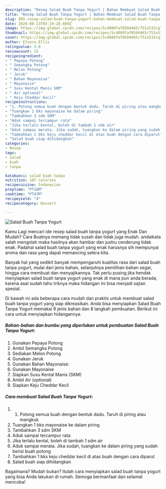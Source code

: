 ```yaml
---
description: "Resep Salad Buah Tanpa Yogurt | Bahan Membuat Salad Buah Tanpa Yogurt Yang Enak Dan Mudah"
title: "Resep Salad Buah Tanpa Yogurt | Bahan Membuat Salad Buah Tanpa Yogurt Yang Enak Dan Mudah"
slug: 865-resep-salad-buah-tanpa-yogurt-bahan-membuat-salad-buah-tanpa-yogurt-yang-enak-dan-mudah
date: 2020-08-23T03:19:28.669Z
image: https://img-global.cpcdn.com/recipes/5c4089faf0504465/751x532cq70/salad-buah-tanpa-yogurt-foto-resep-utama.jpg
thumbnail: https://img-global.cpcdn.com/recipes/5c4089faf0504465/751x532cq70/salad-buah-tanpa-yogurt-foto-resep-utama.jpg
cover: https://img-global.cpcdn.com/recipes/5c4089faf0504465/751x532cq70/salad-buah-tanpa-yogurt-foto-resep-utama.jpg
author: Elnora Ellis
ratingvalue: 3.8
reviewcount: 15
recipeingredient:
- " Pepaya Potong"
- " Semangka Potong"
- " Melon Potong"
- " Jeruk"
- " Bahan Mayonaise"
- " Mayonaise"
- " Susu Kental Manis SKM"
- " Air optional"
- " Keju Cheddar Kecil"
recipeinstructions:
- "1. Potong semua buah dengan bentuk dadu. Taruh di piring atau mangkuk"
- "Tuangkan 1 bks mayonaise ke dalam piring"
- "Tambahkan 3 sdm SKM"
- "Aduk sampai tercampur rata"
- "Jika terlalu kental, boleh di tambah 1 sdm air"
- "Aduk sampai merata. Jika sudah, tuangkan ke dalam piring yang sudah berisi buah potong"
- "Tambahkan 1 bks keju cheddar kecil di atas buah dengan cara diparut"
- "Salad buah siap dihidangkan"
categories:
- Resep
tags:
- salad
- buah
- tanpa

katakunci: salad buah tanpa 
nutrition: 107 calories
recipecuisine: Indonesian
preptime: "PT16M"
cooktime: "PT47M"
recipeyield: "4"
recipecategory: Dessert

---
```



![Salad Buah Tanpa Yogurt](https://img-global.cpcdn.com/recipes/5c4089faf0504465/751x532cq70/salad-buah-tanpa-yogurt-foto-resep-utama.jpg)

Kamu Lagi mencari ide resep salad buah tanpa yogurt yang Enak Dan Mudah? Cara Buatnya memang tidak susah dan tidak juga mudah. andaikata salah mengolah maka hasilnya akan hambar dan justru cenderung tidak enak. Padahal salad buah tanpa yogurt yang enak harusnya sih mempunyai aroma dan rasa yang dapat memancing selera kita.

Banyak hal yang sedikit banyak mempengaruhi kualitas rasa dari salad buah tanpa yogurt, mulai dari jenis bahan, selanjutnya pemilihan bahan segar, hingga cara membuat dan menyajikannya. Tak perlu pusing jika hendak menyiapkan salad buah tanpa yogurt yang enak di mana pun anda berada, karena asal sudah tahu triknya maka hidangan ini bisa menjadi sajian spesial.




Di bawah ini ada beberapa cara mudah dan praktis untuk membuat salad buah tanpa yogurt yang siap dikreasikan. Anda bisa menyiapkan Salad Buah Tanpa Yogurt memakai 9 jenis bahan dan 8 langkah pembuatan. Berikut ini cara untuk menyiapkan hidangannya.

<!--inarticleads1-->

##### Bahan-bahan dan bumbu yang diperlukan untuk pembuatan Salad Buah Tanpa Yogurt:

1. Gunakan  Pepaya Potong
1. Ambil  Semangka Potong
1. Sediakan  Melon Potong
1. Gunakan  Jeruk
1. Gunakan  Bahan Mayonaise:
1. Gunakan  Mayonaise
1. Siapkan  Susu Kental Manis (SKM)
1. Ambil  Air (optional)
1. Siapkan  Keju Cheddar Kecil




<!--inarticleads2-->

##### Cara membuat Salad Buah Tanpa Yogurt:

1. 1. Potong semua buah dengan bentuk dadu. Taruh di piring atau mangkuk
1. Tuangkan 1 bks mayonaise ke dalam piring
1. Tambahkan 3 sdm SKM
1. Aduk sampai tercampur rata
1. Jika terlalu kental, boleh di tambah 1 sdm air
1. Aduk sampai merata. Jika sudah, tuangkan ke dalam piring yang sudah berisi buah potong
1. Tambahkan 1 bks keju cheddar kecil di atas buah dengan cara diparut
1. Salad buah siap dihidangkan




Bagaimana? Mudah bukan? Itulah cara menyiapkan salad buah tanpa yogurt yang bisa Anda lakukan di rumah. Semoga bermanfaat dan selamat mencoba!
